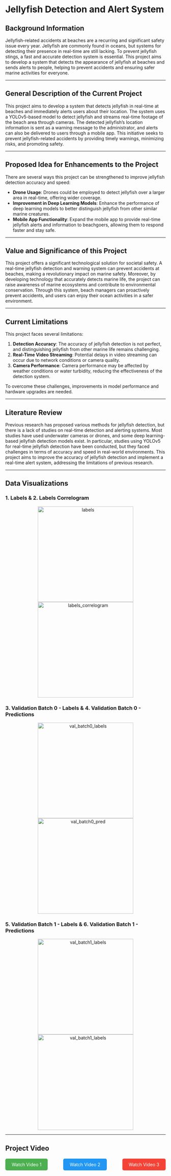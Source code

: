 # Jellyfish Detection and Alert System

## Background Information
Jellyfish-related accidents at beaches are a recurring and significant safety issue every year. Jellyfish are commonly found in oceans, but systems for detecting their presence in real-time are still lacking. To prevent jellyfish stings, a fast and accurate detection system is essential. This project aims to develop a system that detects the appearance of jellyfish at beaches and sends alerts to people, helping to prevent accidents and ensuring safer marine activities for everyone.

---

## General Description of the Current Project
This project aims to develop a system that detects jellyfish in real-time at beaches and immediately alerts users about their location. The system uses a YOLOv5-based model to detect jellyfish and streams real-time footage of the beach area through cameras. The detected jellyfish’s location information is sent as a warning message to the administrator, and alerts can also be delivered to users through a mobile app. This initiative seeks to prevent jellyfish-related accidents by providing timely warnings, minimizing risks, and promoting safety.

---

## Proposed Idea for Enhancements to the Project
There are several ways this project can be strengthened to improve jellyfish detection accuracy and speed:

- **Drone Usage**: Drones could be employed to detect jellyfish over a larger area in real-time, offering wider coverage.
- **Improvement in Deep Learning Models**: Enhance the performance of deep learning models to better distinguish jellyfish from other similar marine creatures.
- **Mobile App Functionality**: Expand the mobile app to provide real-time jellyfish alerts and information to beachgoers, allowing them to respond faster and stay safe.

---

## Value and Significance of this Project
This project offers a significant technological solution for societal safety. A real-time jellyfish detection and warning system can prevent accidents at beaches, making a revolutionary impact on marine safety. Moreover, by developing technology that accurately detects marine life, the project can raise awareness of marine ecosystems and contribute to environmental conservation. Through this system, beach managers can proactively prevent accidents, and users can enjoy their ocean activities in a safer environment.

---

## Current Limitations
This project faces several limitations:

1. **Detection Accuracy**: The accuracy of jellyfish detection is not perfect, and distinguishing jellyfish from other marine life remains challenging.
2. **Real-Time Video Streaming**: Potential delays in video streaming can occur due to network conditions or camera quality.
3. **Camera Performance**: Camera performance may be affected by weather conditions or water turbidity, reducing the effectiveness of the detection system.

To overcome these challenges, improvements in model performance and hardware upgrades are needed.

---

## Literature Review
Previous research has proposed various methods for jellyfish detection, but there is a lack of studies on real-time detection and alerting systems. Most studies have used underwater cameras or drones, and some deep learning-based jellyfish detection models exist. In particular, studies using YOLOv5 for real-time jellyfish detection have been conducted, but they faced challenges in terms of accuracy and speed in real-world environments. This project aims to improve the accuracy of jellyfish detection and implement a real-time alert system, addressing the limitations of previous research.

---

## Data Visualizations

### 1. Labels & 2. Labels Correlogram
<p align="center">
  <img src="https://github.com/user-attachments/assets/27c1308f-07ae-4703-9407-d22c6897b4be" alt="labels" width="300"/>
  <img src="https://github.com/user-attachments/assets/478687eb-f6b6-404f-af2b-70c8502c5e74" alt="labels_correlogram" width="300"/>
</p>

### 3. Validation Batch 0 - Labels & 4. Validation Batch 0 - Predictions
<p align="center">
  <img src="https://github.com/user-attachments/assets/4a2c70a6-09f8-49b4-b8d5-bddaaab9c36c" alt="val_batch0_labels" width="300"/>
  <img src="https://github.com/user-attachments/assets/ae2b271a-8a07-4526-82ff-29fecf9ae289" alt="val_batch0_pred" width="300"/>
</p>

### 5. Validation Batch 1 - Labels & 6. Validation Batch 1 - Predictions
<p align="center">
  <img src="https://github.com/user-attachments/assets/9634f787-ced8-4e47-90a9-411d1d5b18d3" alt="val_batch1_labels" width="300"/>
  <img src="https://github.com/user-attachments/assets/9f7dacb5-a7d0-4462-9249-99ec6cf3e107" alt="val_batch1_labels" width="300"/>
</p>

---

## Project Video
<div style="display: flex; justify-content: space-between; width: 100%; margin-top: 20px;">
    <a href="https://drive.google.com/file/d/18E-5xXRYZZ5nzAA-YYjmXNJ7a-u6IUwB/view?usp=drive_link" target="_blank" style="background-color: #4CAF50; color: white; padding: 10px 20px; border-radius: 5px; text-decoration: none;">Watch Video 1</a>
    <a href="https://drive.google.com/open?id=12jKLmn8C3fWC_U2AkMMDxTs9iM72wZn3&usp=drive_copy" target="_blank" style="background-color: #2196F3; color: white; padding: 10px 20px; border-radius: 5px; text-decoration: none;">Watch Video 2</a>
    <a href="https://drive.google.com/open?id=1MI4fqwzlUtSfHMZNHySFKgDN5rTygjxP&usp=drive_copy" target="_blank" style="background-color: #f44336; color: white; padding: 10px 20px; border-radius: 5px; text-decoration: none;">Watch Video 3</a>
</div>
